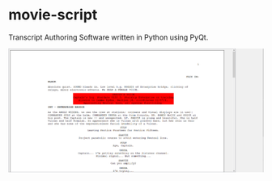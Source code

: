# movie-script

Transcript Authoring Software written in Python using PyQt.


![Example](https://github.com/nichnet/movie-script/blob/master/example/example_1.png)
